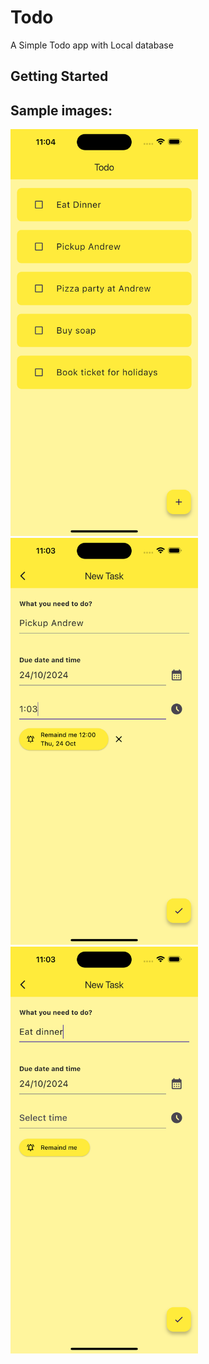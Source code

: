 # Todo

A Simple Todo app with Local database

## Getting Started

## Sample images:

<img src="lib/utils/img.png" alt="Home" width="300"/>

<img src="lib/utils/create-new-task1.png" alt="Create Task 1" width="300"/>

<img src="lib/utils/create-new-task2.png" alt="Create Task 2" width="300"/>
